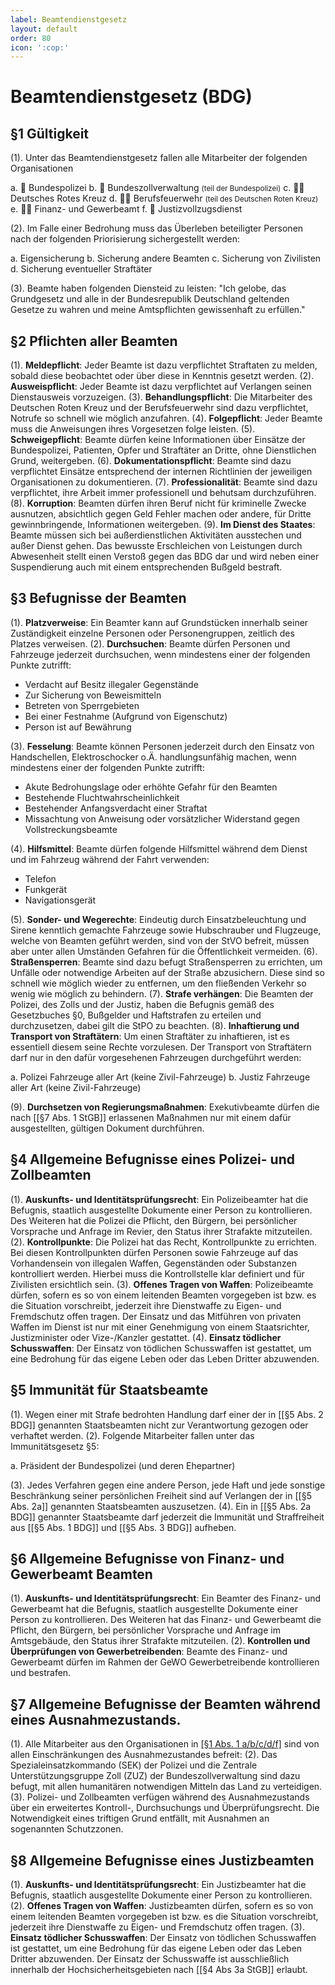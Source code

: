```yaml
---
label: Beamtendienstgesetz
layout: default
order: 80
icon: ':cop:'
---
```


# Beamtendienstgesetz (BDG)

## §1 Gültigkeit

(1). Unter das Beamtendienstgesetz fallen alle Mitarbeiter der folgenden Organisationen

a. :cop: Bundespolizei
b. :cop: Bundeszollverwaltung <small>(teil der Bundespolizei)</small>
c. :health_worker: Deutsches Rotes Kreuz
d. :firefighter: Berufsfeuerwehr <small>(teil des Deutschen Roten Kreuz)</small>
e. :office_worker: Finanz- und Gewerbeamt
f. :cop: Justizvollzugsdienst

(2). Im Falle einer Bedrohung muss das Überleben beteiligter Personen nach der folgenden Priorisierung sichergestellt werden:

a. Eigensicherung
b. Sicherung andere Beamten
c. Sicherung von Zivilisten
d. Sicherung eventueller Straftäter

(3). Beamte haben folgenden Diensteid zu leisten: "Ich gelobe, das Grundgesetz und alle in der Bundesrepublik Deutschland geltenden Gesetze zu wahren und meine Amtspflichten gewissenhaft zu erfüllen."
## §2 Pflichten aller Beamten

(1). **Meldepflicht**: Jeder Beamte ist dazu verpflichtet Straftaten zu melden, sobald diese beobachtet oder über diese in Kenntnis gesetzt werden.
(2). **Ausweispflicht**: Jeder Beamte ist dazu verpflichtet auf Verlangen seinen Dienstausweis vorzuzeigen.
(3). **Behandlungspflicht**: Die Mitarbeiter des Deutschen Roten Kreuz und der Berufsfeuerwehr sind dazu verpflichtet, Notrufe so schnell wie möglich anzufahren.
(4). **Folgepflicht**: Jeder Beamte muss die Anweisungen ihres Vorgesetzen folge leisten.
(5). **Schweigepflicht**: Beamte dürfen keine Informationen über Einsätze der Bundespolizei, Patienten, Opfer und Straftäter an Dritte, ohne Dienstlichen Grund, weitergeben.
(6). **Dokumentationspflicht**: Beamte sind dazu verpflichtet Einsätze entsprechend der internen Richtlinien der jeweiligen Organisationen zu dokumentieren.
(7). **Professionalität**: Beamte sind dazu verpflichtet, ihre Arbeit immer professionell und behutsam durchzuführen.
(8). **Korruption**: Beamten dürfen ihren Beruf nicht für kriminelle Zwecke ausnutzen, absichtlich gegen Geld Fehler machen oder andere, für Dritte gewinnbringende, Informationen weitergeben.
(9). **Im Dienst des Staates**: Beamte müssen sich bei außerdienstlichen Aktivitäten ausstechen und außer Dienst gehen. Das bewusste Erschleichen von Leistungen durch Abwesenheit stellt einen Verstoß gegen das BDG dar und wird neben einer Suspendierung auch mit einem entsprechenden Bußgeld bestraft.

## §3 Befugnisse der Beamten

(1). **Platzverweise**: Ein Beamter kann auf Grundstücken innerhalb seiner Zuständigkeit einzelne Personen oder Personengruppen, zeitlich des Platzes verweisen.
(2). **Durchsuchen**: Beamte dürfen Personen und Fahrzeuge jederzeit durchsuchen, wenn mindestens einer der folgenden Punkte zutrifft:

* Verdacht auf Besitz illegaler Gegenstände
* Zur Sicherung von Beweismitteln
* Betreten von Sperrgebieten
* Bei einer Festnahme (Aufgrund von Eigenschutz)
* Person ist auf Bewährung

(3). **Fesselung**: Beamte können Personen jederzeit durch den Einsatz von Handschellen, Elektroschocker o.Ä. handlungsunfähig machen, wenn mindestens einer der folgenden Punkte zutrifft: 

* Akute Bedrohungslage oder erhöhte Gefahr für den Beamten
* Bestehende Fluchtwahrscheinlichkeit
* Bestehender Anfangsverdacht einer Straftat
* Missachtung von Anweisung oder vorsätzlicher Widerstand gegen Vollstreckungsbeamte

(4). **Hilfsmittel**: Beamte dürfen folgende Hilfsmittel während dem Dienst und im Fahrzeug während der Fahrt verwenden:

* Telefon
* Funkgerät
* Navigationsgerät

(5). **Sonder- und Wegerechte**: Eindeutig durch Einsatzbeleuchtung und Sirene kenntlich gemachte Fahrzeuge sowie Hubschrauber und Flugzeuge, welche von Beamten geführt werden, sind von der StVO befreit, müssen aber unter allen Umständen Gefahren für die Öffentlichkeit vermeiden.
(6). **Straßensperren**: Beamte sind dazu befugt Straßensperren zu errichten, um Unfälle oder notwendige Arbeiten auf der Straße abzusichern. Diese sind so schnell wie möglich wieder zu entfernen, um den fließenden Verkehr so wenig wie möglich zu behindern.
(7). **Strafe verhängen**: Die Beamten der Polizei, des Zolls und der Justiz, haben die Befugnis gemäß des Gesetzbuches §0, Bußgelder und Haftstrafen zu erteilen und durchzusetzen, dabei gilt die StPO zu beachten.
(8). **Inhaftierung und Transport von Straftätern**: Um einen Straftäter zu inhaftieren, ist es essentiell diesem seine Rechte vorzulesen. Der Transport von Straftätern darf nur in den dafür vorgesehenen Fahrzeugen durchgeführt werden:

a. Polizei Fahrzeuge aller Art (keine Zivil-Fahrzeuge)
b. Justiz Fahrzeuge aller Art (keine Zivil-Fahrzeuge)

(9). **Durchsetzen von Regierungsmaßnahmen**: Exekutivbeamte dürfen die nach [[§7 Abs. 1 StGB]] erlassenen Maßnahmen nur mit einem dafür ausgestellten, gültigen Dokument durchführen.

## §4 Allgemeine Befugnisse eines Polizei- und Zollbeamten
(1). **Auskunfts- und Identitätsprüfungsrecht**: Ein Polizeibeamter hat die Befugnis, staatlich ausgestellte Dokumente einer Person zu kontrollieren. Des Weiteren hat die Polizei die Pflicht, den Bürgern, bei persönlicher Vorsprache und Anfrage im Revier, den Status ihrer Strafakte mitzuteilen.
(2). **Kontrollpunkte**: Die Polizei hat das Recht, Kontrollpunkte zu errichten. Bei diesen Kontrollpunkten dürfen Personen sowie Fahrzeuge auf das Vorhandensein von illegalen Waffen, Gegenständen oder Substanzen kontrolliert werden. Hierbei muss die Kontrollstelle klar definiert und für Zivilisten ersichtlich sein.
(3). **Offenes Tragen von Waffen**: Polizeibeamte dürfen, sofern es so von einem leitenden Beamten vorgegeben ist bzw. es die Situation vorschreibt, jederzeit ihre Dienstwaffe zu Eigen- und Fremdschutz offen tragen. Der Einsatz und das Mitführen von privaten Waffen im Dienst ist nur mit einer Genehmigung von einem Staatsrichter, Justizminister oder Vize-/Kanzler gestattet.
(4). **Einsatz tödlicher Schusswaffen**: Der Einsatz von tödlichen Schusswaffen ist gestattet, um eine Bedrohung für das eigene Leben oder das Leben Dritter abzuwenden.

## §5 Immunität für Staatsbeamte
(1). Wegen einer mit Strafe bedrohten Handlung darf einer der in [[§5 Abs. 2 BDG]] genannten Staatsbeamten nicht zur Verantwortung gezogen oder verhaftet werden.
(2). Folgende Mitarbeiter fallen unter das Immunitätsgesetz §5:

a. Präsident der Bundespolizei (und deren Ehepartner)

(3). Jedes Verfahren gegen eine andere Person, jede Haft und jede sonstige Beschränkung seiner persönlichen Freiheit sind auf Verlangen der in [[§5 Abs. 2a]] genannten Staatsbeamten auszusetzen.
(4). Ein in [[§5 Abs. 2a BDG]] genannter Staatsbeamte darf jederzeit die Immunität und Straffreiheit aus [[§5 Abs. 1 BDG]] und [[§5 Abs. 3 BDG]] aufheben.

## §6 Allgemeine Befugnisse von Finanz- und Gewerbeamt Beamten
(1). **Auskunfts- und Identitätsprüfungsrecht**: Ein Beamter des Finanz- und Gewerbeamt hat die Befugnis, staatlich ausgestellte Dokumente einer Person zu kontrollieren. Des Weiteren hat das Finanz- und Gewerbeamt die Pflicht, den Bürgern, bei persönlicher Vorsprache und Anfrage im Amtsgebäude, den Status ihrer Strafakte mitzuteilen.
(2). **Kontrollen und Überprüfungen von Gewerbetreibenden**: Beamte des Finanz- und Gewerbeamt dürfen im Rahmen der GeWO Gewerbetreibende kontrollieren und bestrafen.

## §7 Allgemeine Befugnisse der Beamten während eines Ausnahmezustands.
(1). Alle Mitarbeiter aus den Organisationen in [[§1 Abs. 1 a/b/c/d/f]](#1-gültigkeit) sind von allen Einschränkungen des Ausnahmezustandes befreit:
(2). Das Spezialeinsatzkommando (SEK) der Polizei und die Zentrale Unterstützungsgruppe Zoll (ZUZ) der Bundeszollverwaltung sind dazu befugt, mit allen humanitären notwendigen Mitteln das Land zu verteidigen.
(3). Polizei- und Zollbeamten verfügen während des Ausnahmezustands über ein erweitertes Kontroll-, Durchsuchungs und Überprüfungsrecht. Die Notwendigkeit eines triftigen Grund entfällt, mit Ausnahmen an sogenannten Schutzzonen.

## §8 Allgemeine Befugnisse eines Justizbeamten
(1). **Auskunfts- und Identitätsprüfungsrecht**: Ein Justizbeamter hat die Befugnis, staatlich ausgestellte Dokumente einer Person zu kontrollieren.
(2). **Offenes Tragen von Waffen**: Justizbeamten dürfen, sofern es so von einem leitenden Beamten vorgegeben ist bzw. es die Situation vorschreibt, jederzeit ihre Dienstwaffe zu Eigen- und Fremdschutz offen tragen.
(3). **Einsatz tödlicher Schusswaffen**: Der Einsatz von tödlichen Schusswaffen ist gestattet, um eine Bedrohung für das eigene Leben oder das Leben Dritter abzuwenden. Der Einsatz der Schusswaffe ist ausschließlich innerhalb der Hochsicherheitsgebieten nach [[§4 Abs 3a StGB]] erlaubt.
